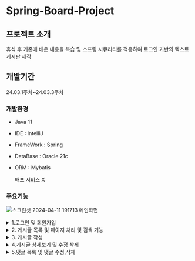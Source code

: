 # Spring-Board-Project 

## 프로젝트 소개
휴식 후 기존에 배운 내용을 복습 및 
스프링 시큐리티를 적용하여 로그인 기반의 
텍스트 게시판 제작


## 개발기간 
24.03.1주차~24.03.3주차

### 개발환경

- Java 11
- IDE : IntelliJ
- FrameWork : Spring
- DataBase : Oracle 21c
- ORM : Mybatis

  배포 서비스 X


### 주요기능

![스크린샷 2024-04-11 191713](https://github.com/acbine/JSPBoard/assets/145634613/d1d3d29e-5171-4cef-b493-4141bbfe535a)
메인화면

<details>
  <summary>1.로그인 및 회원가입</summary>
  
  <img src="https://github.com/acbine/JSPBoard/assets/145634613/885d4ba7-0470-4ae7-80b1-5a576f88a944">
</details>

<details>
  <summary>2. 게시글 목록 및 페이지 처리 및 검색 기능 </summary>
  
</details>

<details>
  <summary>3. 게시글 작성 </summary>
  
</details>

<details>

  <summary>4.게시글 상세보기 및 수정 삭제 </summary>
  
</details>


<details>
  <summary>5.댓글 목록 및 댓글 수정,삭제</summary>
  
</details>


